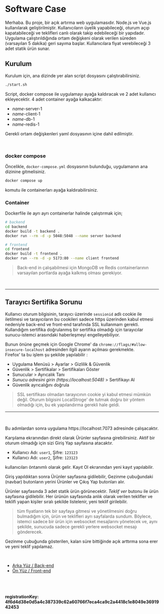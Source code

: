 # Software Case

Merhaba. Bu proje, bir açık artırma web uygulamasıdır. Node.js ve Vue.js kullanılarak geliştirilmiştir. Kullanıcıların üyelik yapabileceği, oturum açıp kapatabileceği ve teklifleri canlı olarak takip edebileceği bir yapıdadır. Uygulama çalıştırıldığında ortam değişkeni olarak verilen süreden (varsayılan 5 dakika) geri sayıma başlar. Kullanıcılara fiyat verebileceği 3 adet statik ürün sunar.

## Kurulum

Kurulum için, ana dizinde yer alan script dosyasını çalıştırabilirsiniz.
```sh
./start.sh
```
Script, docker compose ile uygulamayı ayağa kaldıracak ve 2 adet kullanıcı ekleyecektir. 4 adet container ayağa kalkacaktır:  
* _name_-server-1
* _name_-client-1
* _name_-db-1
* _name_-redis-1

Gerekli ortam değişkenleri yaml dosyasının içine dahil edilmiştir.

<br />  

### docker compose

Öncelikle, `docker-compose.yml` dosyasının bulunduğu, uygulamanın ana dizinine gitmelisiniz.

```sh
docker compose up
```

komutu ile containerları ayağa kaldırabilirsiniz.

### Container

Dockerfile ile ayrı ayrı containerlar halinde çalıştırmak için;

```sh
# backend
cd backend
docker build -t backend .
docker run --rm -d -p 5048:5048 --name server backend

# frontend
cd frontend
docker build -t frontend .
docker run --rm -d -p 5173:80 --name client frontend
```
> Back-end in çalışabilmesi için MongoDB ve Redis containerlarının varsayılan portlarda ayağa kalkmış olması gerekiyor.

<br />

---

## Tarayıcı Sertifika Sorunu

Kullanıcı oturum bilgisinin, tarayıcı üzerinde `sessionid` adlı cookie ile iletilmesi ve tarayıcıların bu cookileri sadece https üzerinden kabul etmesi nedeniyle back-end ve front-end tarafında SSL kullanmam gerekti. Kullandığım sertifika doğrulanmış bir sertifika olmadığı için tarayıcılar sunucu-istemci arasındaki haberleşmeyi engelleyebiliyor.

Bunun önüne geçmek için Google Chrome' da `chrome://flags/#allow-insecure-localhost` adresinden ilgili ayarın açılması gerekmekte.  
Firefox' ta bu işlem şu şekilde yapılabilir :

- Uygulama Menüsü > Ayarlar > Gizlilik & Güvenlik
- Güvenlik > Sertifikalar > Sertifikaları Göster
- Sunucular > Ayrıcalık Tanı
- _Sunucu adresini girin (https://localhost:5048)_ > Sertifikayı Al
- Güvenlik ayrıcalığını doğrula

> SSL sertifikası olmadan tarayıcının cookie yi kabul etmesi mümkün değil. Oturum bilgisini LocalStroge' de tutmak doğru bir yöntem olmadığı için, bu ek yapılandırma gerekli hale geldi.
---
<br />  

Bu adımlardan sonra uygulama https://localhost:7073 adresinde çalışacaktır.

Karşılama ekranından direkt olarak Ürünler sayfasına girebilirsiniz. Aktif bir oturum olmadığı için sizi Giriş Yap sayfasına atacaktır. 
* Kullanıcı Adı: `user1`, Şifre: `123123`
* Kullanıcı Adı: `user2`, Şifre: `123123`  

kullanıcıları öntanımlı olarak gelir. Kayıt Ol ekranından yeni kayıt yapılabilir.

Giriş yapıldıktan sonra Ürünler sayfasına gidilebilir, Gezinme çubuğundaki (navbar) butonların yerini Ürünler ve Çıkış Yap butonları alır.

Ürünler sayfasında 3 adet statik ürün görünecektir. *Teklif ver* butonu ile ürün sayfasına gidilebilir. Her ürünün sayfasında anlık olarak verilen teklifler ve teklifi yapan kişiler sıralı şekilde listelenir, yeni teklif girilebilir.

> tüm fiyatların tek bir sayfaya gitmesi ve yönetilmesini doğru bulmadığım için, ürün ve teklifleri ayrı sayfalarda sundum. Böylece, istemci sadece bir ürün için websocket mesajlarını yönetecek ve, aynı şekilde, sunucuda sadece gerekli yerlere websocket mesajı gönderecek.

 Gezinme çubuğunda gösterilen, kalan süre bittiğinde açık arttırma sona erer ve yeni teklif yapılamaz. 

<br />

* [Arka Yüz / Back-end](/backend/)  
* [Ön Yüz / Front-end](/frontend/)

<br />
<br />

#### registrationKey: 4f6d4d38e0d5a4c387339c62a60766f7eca4ca9c2a4418c1e8049e3691942453
